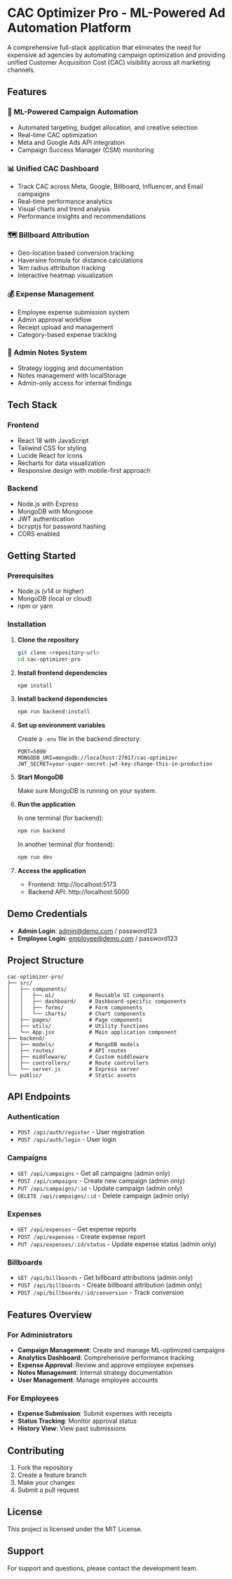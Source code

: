 # CAC Optimizer Pro - ML-Powered Ad Automation Platform

A comprehensive full-stack application that eliminates the need for expensive ad agencies by automating campaign optimization and providing unified Customer Acquisition Cost (CAC) visibility across all marketing channels.

## Features

### 🧠 ML-Powered Campaign Automation
- Automated targeting, budget allocation, and creative selection
- Real-time CAC optimization
- Meta and Google Ads API integration
- Campaign Success Manager (CSM) monitoring

### 📊 Unified CAC Dashboard
- Track CAC across Meta, Google, Billboard, Influencer, and Email campaigns
- Real-time performance analytics
- Visual charts and trend analysis
- Performance insights and recommendations

### 🗺️ Billboard Attribution
- Geo-location based conversion tracking
- Haversine formula for distance calculations
- 1km radius attribution tracking
- Interactive heatmap visualization

### 💰 Expense Management
- Employee expense submission system
- Admin approval workflow
- Receipt upload and management
- Category-based expense tracking

### 📝 Admin Notes System
- Strategy logging and documentation
- Notes management with localStorage
- Admin-only access for internal findings

## Tech Stack

### Frontend
- React 18 with JavaScript
- Tailwind CSS for styling
- Lucide React for icons
- Recharts for data visualization
- Responsive design with mobile-first approach

### Backend
- Node.js with Express
- MongoDB with Mongoose
- JWT authentication
- bcryptjs for password hashing
- CORS enabled

## Getting Started

### Prerequisites
- Node.js (v14 or higher)
- MongoDB (local or cloud)
- npm or yarn

### Installation

1. **Clone the repository**
   ```bash
   git clone <repository-url>
   cd cac-optimizer-pro
   ```

2. **Install frontend dependencies**
   ```bash
   npm install
   ```

3. **Install backend dependencies**
   ```bash
   npm run backend:install
   ```

4. **Set up environment variables**
   
   Create a `.env` file in the backend directory:
   ```env
   PORT=5000
   MONGODB_URI=mongodb://localhost:27017/cac-optimizer
   JWT_SECRET=your-super-secret-jwt-key-change-this-in-production
   ```

5. **Start MongoDB**
   
   Make sure MongoDB is running on your system.

6. **Run the application**
   
   In one terminal (for backend):
   ```bash
   npm run backend
   ```
   
   In another terminal (for frontend):
   ```bash
   npm run dev
   ```

7. **Access the application**
   - Frontend: http://localhost:5173
   - Backend API: http://localhost:5000

## Demo Credentials

- **Admin Login**: admin@demo.com / password123
- **Employee Login**: employee@demo.com / password123

## Project Structure

```
cac-optimizer-pro/
├── src/
│   ├── components/
│   │   ├── ui/           # Reusable UI components
│   │   ├── dashboard/    # Dashboard-specific components
│   │   ├── forms/        # Form components
│   │   └── charts/       # Chart components
│   ├── pages/            # Page components
│   ├── utils/            # Utility functions
│   └── App.jsx           # Main application component
├── backend/
│   ├── models/           # MongoDB models
│   ├── routes/           # API routes
│   ├── middleware/       # Custom middleware
│   ├── controllers/      # Route controllers
│   └── server.js         # Express server
└── public/               # Static assets
```

## API Endpoints

### Authentication
- `POST /api/auth/register` - User registration
- `POST /api/auth/login` - User login

### Campaigns
- `GET /api/campaigns` - Get all campaigns (admin only)
- `POST /api/campaigns` - Create new campaign (admin only)
- `PUT /api/campaigns/:id` - Update campaign (admin only)
- `DELETE /api/campaigns/:id` - Delete campaign (admin only)

### Expenses
- `GET /api/expenses` - Get expense reports
- `POST /api/expenses` - Create expense report
- `PUT /api/expenses/:id/status` - Update expense status (admin only)

### Billboards
- `GET /api/billboards` - Get billboard attributions (admin only)
- `POST /api/billboards` - Create billboard attribution (admin only)
- `POST /api/billboards/:id/conversion` - Track conversion

## Features Overview

### For Administrators
- **Campaign Management**: Create and manage ML-optimized campaigns
- **Analytics Dashboard**: Comprehensive performance tracking
- **Expense Approval**: Review and approve employee expenses
- **Notes Management**: Internal strategy documentation
- **User Management**: Manage employee accounts

### For Employees
- **Expense Submission**: Submit expenses with receipts
- **Status Tracking**: Monitor approval status
- **History View**: View past submissions

## Contributing

1. Fork the repository
2. Create a feature branch
3. Make your changes
4. Submit a pull request

## License

This project is licensed under the MIT License.

## Support

For support and questions, please contact the development team.